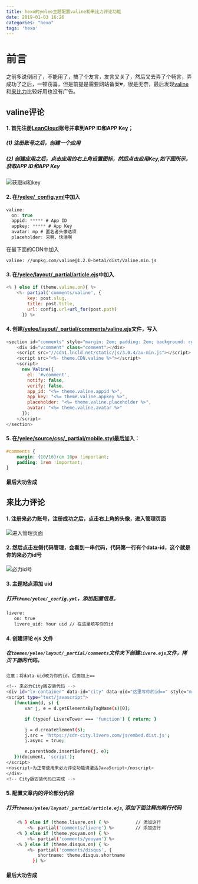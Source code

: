 ```yaml
---
title: hexo的yelee主题配置valine和来比力评论功能
date: 2019-01-03 16:26
categories: "hexo"
tags: 'hexo'
---
```

# 前言
之前多说倒闭了，不能用了，搞了个友言，友言又关了，然后又去弄了个畅言，弄成功了之后，一顿窃喜，但是前提是需要网站备案💔，很是无奈，最后发现<a href="https://valine.js.org/" target="_blank">valine</a>和<a href="https://livere.com/" target="_blank">来比力</a>比较好用也没有广告。
<!-- more -->
## valine评论
#### 1. 首先注册<a href="https://leancloud.cn/dashboard/applist.html#/apps">LeanCloud</a>账号并拿到APP ID和APP Key；
##### (1) 注册账号之后，创建一个应用
##### (2) 创建应用之后，点击应用的右上角设置图标，然后点击应用Key,如下图所示，获取APP ID和APP Key
![获取id和key](/images/comment01.png)
#### 2. 在<a href="javascript:;">/yelee/_config.yml</a>中加入
``` javascript
valine:
  on: true
  appid: ***** # App ID
  appkey: ***** # App Key
  avatar: mp # 匿名者头像选项
  placeholder: 来啊，快活啊
```
在最下面的CDN中加入
```
valine: //unpkg.com/valine@1.2.0-beta1/dist/Valine.min.js
```
#### 3. 在<a href="javascript:;">/yelee/layout/_partial/article.ejs</a>中加入
``` javascript
<% } else if (theme.valine.on){ %>
    <%- partial('comments/valine', {
        key: post.slug,
        title: post.title,
        url: config.url+url_for(post.path)
      }) %>
```
#### 4. 创建<a href="javascript:;">/yelee/layout/_partial/comments/valine.ejs</a>文件，写入
``` javascript
<section id="comments" style="margin: 2em; padding: 2em; background: rgba(255, 255, 255, 0.5)">
    <div id="vcomment" class="comment"></div>
    <script src="//cdn1.lncld.net/static/js/3.0.4/av-min.js"></script>
    <script src="<%- theme.CDN.valine %>"></script>
    <script>
      new Valine({
        el: '#vcomment',
        notify: false,
        verify: false,
        app_id: "<%= theme.valine.appid %>",
        app_key: "<%= theme.valine.appkey %>",
        placeholder: "<%= theme.valine.placeholder %>",
        avatar: "<%= theme.valine.avatar %>"
      });
    </script>
</section>
```
#### 5. 在<a href="javascript:;">/yelee/source/css/_partial/mobile.styl</a>最后加入：
``` css
#comments {
    margin: (10/16)rem 10px !important;
    padding: 1rem !important;
}
```
#### 最后大功告成

## 来比力评论
#### 1. 注册来必力账号，注册成功之后，点击右上角的头像，进入管理页面
![进入管理页面](/images/lbl-01.png)
#### 2. 然后点击左侧代码管理，会看到一串代码，代码第一行有个data-id，这个就是你的来必力id号
![必力id号](/images/lbl-02.png)
#### 3. 主题站点添加 uid
##### 打开`theme/yelee/_config.yml`，添加配置信息。
``` bash
livere:
   on: true
   livere_uid: Your uid // 在这里填写你的id
```

#### 4. 创建评论 ejs 文件
##### 在`themes/yelee/layout/_partial/comments`文件夹下创建`livere.ejs`文件，拷贝下面的代码。
`注意：将data-uid改为你的id，后面加上==`
``` bash
<!-- 来必力City版安装代码 -->
<div id="lv-container" data-id="city" data-uid="这里写你的id==" style="margin: 30px;">
<script type="text/javascript">
   (function(d, s) {
       var j, e = d.getElementsByTagName(s)[0];

       if (typeof LivereTower === 'function') { return; }

       j = d.createElement(s);
       j.src = 'https://cdn-city.livere.com/js/embed.dist.js';
       j.async = true;

       e.parentNode.insertBefore(j, e);
   })(document, 'script');
</script>
<noscript>为正常使用来必力评论功能请激活JavaScript</noscript>
</div>
<!-- City版安装代码已完成 -->
```

#### 5. 配置文章内的评论部分内容
##### 打开`themes/yelee/layout/_partial/article.ejs`, 添加下面注释的两行代码
``` bash
    <% } else if (theme.livere.on) { %>          // 添加这行
        <%- partial('comments/livere') %>        // 添加这行
    <% } else if (theme.youyan.on) { %>
        <%- partial('comments/youyan') %>
    <% } else if (theme.disqus.on) { %>
        <%- partial('comments/disqus', {
            shortname: theme.disqus.shortname
          }) %>
```

#### 最后大功告成